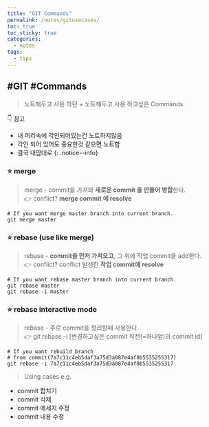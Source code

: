```yaml
---
title: "GIT Commands"
permalink: /notes/gitusecases/
toc: true
toc_sticky: true
categories:
  - notes 
tags:
  - tips
---
```


## #GIT #Commands
> 노트해두고 사용 하던
> \+ 노트해두고 사용 하고싶은 Commands

👇 참고
- 내 머리속에 각인되어있는건 노트하지않음
- 각인 되어 있어도 중요한것 같으면 노트함
- 결국 내맘대로
{: .notice--info}

### ⭐ merge
> merge - commit을 가져와 **새로운 commit 을 만들어 병합**한다.  
> 👉 conflict? **merge commit 에 resolve**
```shell
# If you want merge master branch into current branch.
git merge master
```

### ⭐ rebase (use like merge)
> rebase - **commit을 먼저 가져오고**, 그 위에 작업 commit을 add한다.  
> 👉 conflict? conflict 발생한 **작업 commit에 resolve**
```shell
# If you want rebase master branch into current branch.
git rebase master
git rebase -i master
```

### ⭐ rebase interactive mode
> rebase - 주로 commit을 정리할때 사용한다.  
> 👉 git rebase -i [변경하고싶은 commit 직전(=하나앞)의 commit id]
```shell
# If you want rebuild branch 
# from commit(7a7c11c4eb5daf3a75d3a087e4af8b5535255317)
git rebase -i 7a7c11c4eb5daf3a75d3a087e4af8b5535255317
```
> Using cases e.g.
- commit 합치기
- commit 삭제
- commit 메세지 수정
- commit 내용 수정  